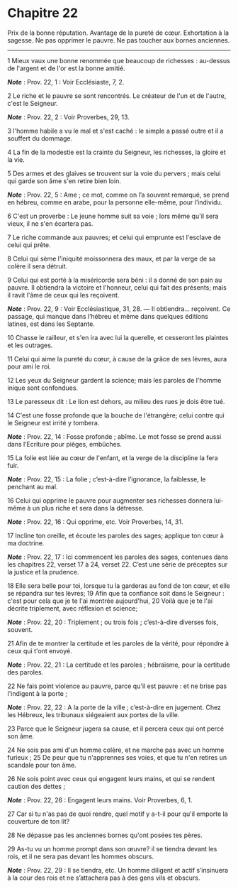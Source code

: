 # Chapitre 22

Prix de la bonne réputation.
Avantage de la pureté de cœur.
Exhortation à la sagesse.
Ne pas opprimer le pauvre.
Ne pas toucher aux bornes anciennes.

***

1 Mieux vaux une bonne renommée que beaucoup de richesses : au-dessus de l'argent et de l'or est la bonne amitié.

***Note*** :  Prov. 22, 1 : Voir Ecclésiaste, 7, 2.


2 Le riche et le pauvre se sont rencontrés. Le créateur de l'un et de l'autre, c'est le Seigneur.

***Note*** :  Prov. 22, 2 : Voir Proverbes, 29, 13.


3 l'homme habile a vu le mal et s'est caché : le simple a passé outre et il a souffert du dommage.


4 La fin de la modestie est la crainte du Seigneur, les richesses, la gloire et la vie.


5 Des armes et des glaives se trouvent sur la voie du pervers ; mais celui qui garde son âme s'en retire bien loin.

***Note*** :  Prov. 22, 5 : Ame ; ce mot, comme on l’a souvent remarqué, se prend en hébreu, comme en arabe, pour la personne elle-même, pour l’individu.


6 C'est un proverbe : Le jeune homme suit sa voie ; lors même qu'il sera vieux, il ne s'en écartera pas.


7 Le riche commande aux pauvres; et celui qui emprunte est l'esclave de celui qui prête.


8 Celui qui sème l'iniquité moissonnera des maux, et par la verge de sa colère il sera détruit.


9 Celui qui est porté à la miséricorde sera béni : il a donné de son pain au pauvre.
Il obtiendra la victoire et l'honneur, celui qui fait des présents; mais il ravit l'âme de ceux qui les reçoivent.

***Note*** :  Prov. 22, 9 : Voir Ecclésiastique, 31, 28. ― Il obtiendra… reçoivent. Ce passage, qui manque dans l’hébreu et même dans quelques éditions latines, est dans les Septante.


10 Chasse le railleur, et s'en ira avec lui la querelle, et cesseront les plaintes et les outrages.


11 Celui qui aime la pureté du cœur, à cause de la grâce de ses lèvres, aura pour ami le roi.


12 Les yeux du Seigneur gardent la science; mais les paroles de l'homme inique sont confondues.


13 Le paresseux dit : Le lion est dehors, au milieu des rues je dois être tué.


14 C'est une fosse profonde que la bouche de l'étrangère; celui contre qui le Seigneur est irrité y tombera.

***Note*** :  Prov. 22, 14 : Fosse profonde ; abîme. Le mot fosse se prend aussi dans l’Ecriture pour pièges, embûches.


15 La folie est liée au cœur de l'enfant, et la verge de la discipline la fera fuir.

***Note*** :  Prov. 22, 15 : La folie ; c’est-à-dire l’ignorance, la faiblesse, le penchant au mal.


16 Celui qui opprime le pauvre pour augmenter ses richesses donnera lui-même à un plus riche et sera dans la détresse.

***Note*** :  Prov. 22, 16 : Qui opprime, etc. Voir Proverbes, 14, 31.


17 Incline ton oreille, et écoute les paroles des sages; applique ton cœur à ma doctrine.

***Note*** :  Prov. 22, 17 : Ici commencent les paroles des sages, contenues dans les chapitres 22, verset 17 à 24, verset 22. C’est une série de préceptes sur la justice et la prudence.

18 Elle sera belle pour toi, lorsque tu la garderas au fond de ton cœur, et elle se répandra sur tes lèvres; 19 Afin que ta confiance soit dans le Seigneur : c'est pour cela que je te l'ai montrée aujourd'hui, 20 Voilà que je te l'ai décrite triplement, avec réflexion et science;

***Note*** :  Prov. 22, 20 : Triplement ; ou trois fois ; c’est-à-dire diverses fois, souvent.

21 Afin de te montrer la certitude et les paroles de la vérité, pour répondre à ceux qui t'ont envoyé.

***Note*** :  Prov. 22, 21 : La certitude et les paroles ; hébraïsme, pour la certitude des paroles.


22 Ne fais point violence au pauvre, parce qu'il est pauvre : et ne brise pas l'indigent à la porte ;

***Note*** :  Prov. 22, 22 : A la porte de la ville ; c’est-à-dire en jugement. Chez les Hébreux, les tribunaux siégeaient aux portes de la ville.

23 Parce que le Seigneur jugera sa cause, et il percera ceux qui ont percé son âme.


24 Ne sois pas ami d'un homme colère, et ne marche pas avec un homme furieux ; 25 De peur que tu n'apprennes ses voies, et que tu n'en retires un scandale pour ton âme.


26 Ne sois point avec ceux qui engagent leurs mains, et qui se rendent caution des dettes ;

***Note*** :  Prov. 22, 26 : Engagent leurs mains. Voir Proverbes, 6, 1.

27 Car si tu n'as pas de quoi rendre, quel motif y a-t-il pour qu'il emporte la couverture de ton lit?


28 Ne dépasse pas les anciennes bornes qu'ont posées tes pères.


29 As-tu vu un homme prompt dans son œuvre? il se tiendra devant les rois, et il ne sera pas devant les hommes obscurs.

***Note*** :  Prov. 22, 29 : Il se tiendra, etc. Un homme diligent et actif s’insinuera à la cour des rois et ne s’attachera pas à des gens vils et obscurs.

